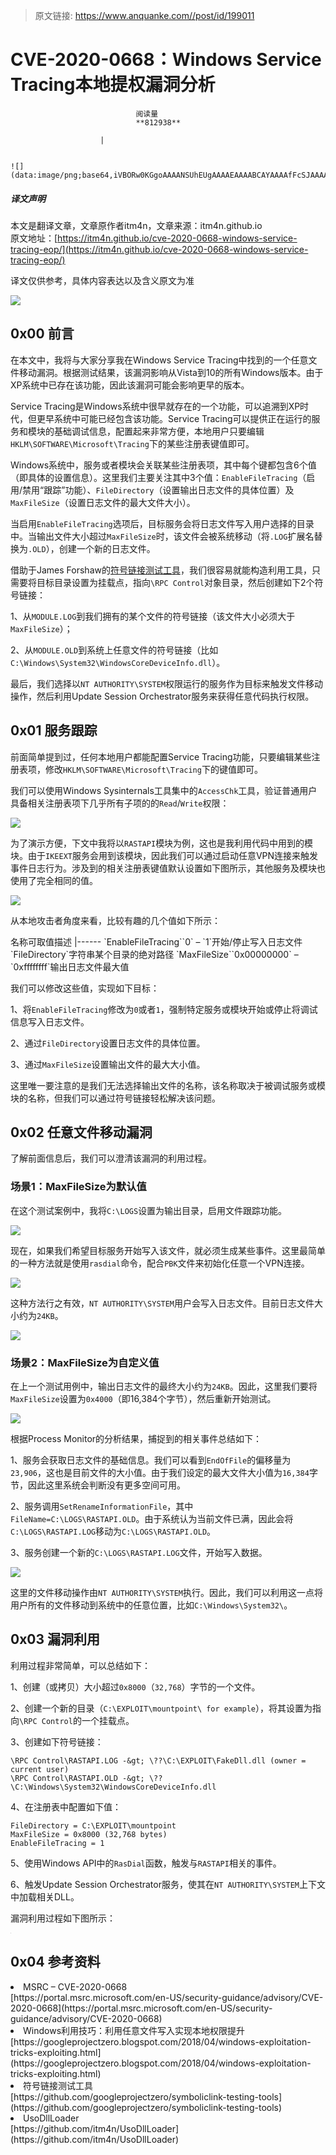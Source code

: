> 原文链接: https://www.anquanke.com//post/id/199011 


# CVE-2020-0668：Windows Service Tracing本地提权漏洞分析


                                阅读量   
                                **812938**
                            
                        |
                        
                                                                                                                                    ![](data:image/png;base64,iVBORw0KGgoAAAANSUhEUgAAAAEAAAABCAYAAAAfFcSJAAAAAXNSR0IArs4c6QAAAARnQU1BAACxjwv8YQUAAAAJcEhZcwAADsQAAA7EAZUrDhsAAAANSURBVBhXYzh8+PB/AAffA0nNPuCLAAAAAElFTkSuQmCC)
                                                                                            



##### 译文声明

本文是翻译文章，文章原作者itm4n，文章来源：itm4n.github.io
                                <br>原文地址：[https://itm4n.github.io/cve-2020-0668-windows-service-tracing-eop/](https://itm4n.github.io/cve-2020-0668-windows-service-tracing-eop/)

译文仅供参考，具体内容表达以及含义原文为准

[![](https://p2.ssl.qhimg.com/t011ed72dd26eb91c3a.jpg)](https://p2.ssl.qhimg.com/t011ed72dd26eb91c3a.jpg)



## 0x00 前言

在本文中，我将与大家分享我在Windows Service Tracing中找到的一个任意文件移动漏洞。根据测试结果，该漏洞影响从Vista到10的所有Windows版本。由于XP系统中已存在该功能，因此该漏洞可能会影响更早的版本。

Service Tracing是Windows系统中很早就存在的一个功能，可以追溯到XP时代，但更早系统中可能已经包含该功能。Service Tracing可以提供正在运行的服务和模块的基础调试信息，配置起来非常方便，本地用户只要编辑`HKLM\SOFTWARE\Microsoft\Tracing`下的某些注册表键值即可。

Windows系统中，服务或者模块会关联某些注册表项，其中每个键都包含6个值（即具体的设置信息）。这里我们主要关注其中3个值：`EnableFileTracing`（启用/禁用“跟踪”功能）、`FileDirectory`（设置输出日志文件的具体位置）及`MaxFileSize`（设置日志文件的最大文件大小）。

当启用`EnableFileTracing`选项后，目标服务会将日志文件写入用户选择的目录中。当输出文件大小超过`MaxFileSize`时，该文件会被系统移动（将`.LOG`扩展名替换为`.OLD`），创建一个新的日志文件。

借助于James Forshaw的[符号链接测试工具](https://github.com/googleprojectzero/symboliclink-testing-tools)，我们很容易就能构造利用工具，只需要将目标目录设置为挂载点，指向`\RPC Control`对象目录，然后创建如下2个符号链接：

1、从`MODULE.LOG`到我们拥有的某个文件的符号链接（该文件大小必须大于`MaxFileSize`）；

2、从`MODULE.OLD`到系统上任意文件的符号链接（比如`C:\Windows\System32\WindowsCoreDeviceInfo.dll`）。

最后，我们选择以`NT AUTHORITY\SYSTEM`权限运行的服务作为目标来触发文件移动操作，然后利用Update Session Orchestrator服务来获得任意代码执行权限。



## 0x01 服务跟踪

前面简单提到过，任何本地用户都能配置Service Tracing功能，只要编辑某些注册表项，修改`HKLM\SOFTWARE\Microsoft\Tracing`下的键值即可。

我们可以使用Windows Sysinternals工具集中的`AccessChk`工具，验证普通用户具备相关注册表项下几乎所有子项的的`Read`/`Write`权限：

[![](https://p5.ssl.qhimg.com/t01206a8649e37b1960.png)](https://p5.ssl.qhimg.com/t01206a8649e37b1960.png)

为了演示方便，下文中我将以`RASTAPI`模块为例，这也是我利用代码中用到的模块。由于`IKEEXT`服务会用到该模块，因此我们可以通过启动任意VPN连接来触发事件日志行为。涉及到的相关注册表键值默认设置如下图所示，其他服务及模块也使用了完全相同的值。

[![](https://p4.ssl.qhimg.com/t014f19d6cbe76cc63c.png)](https://p4.ssl.qhimg.com/t014f19d6cbe76cc63c.png)

从本地攻击者角度来看，比较有趣的几个值如下所示：

<th style="text-align: center;">名称</th><th style="text-align: center;">可取值</th><th style="text-align: center;">描述</th>
|------
<td style="text-align: center;">`EnableFileTracing`</td><td style="text-align: center;">`0` – `1`</td><td style="text-align: center;">开始/停止写入日志文件</td>
<td style="text-align: center;">`FileDirectory`</td><td style="text-align: center;">字符串</td><td style="text-align: center;">某个目录的绝对路径</td>
<td style="text-align: center;">`MaxFileSize`</td><td style="text-align: center;">`0x00000000` – `0xffffffff`</td><td style="text-align: center;">输出日志文件最大值</td>

我们可以修改这些值，实现如下目标：

1、将`EnableFileTracing`修改为`0`或者`1`，强制特定服务或模块开始或停止将调试信息写入日志文件。

2、通过`FileDirectory`设置日志文件的具体位置。

3、通过`MaxFileSize`设置输出文件的最大大小值。

这里唯一要注意的是我们无法选择输出文件的名称，该名称取决于被调试服务或模块的名称，但我们可以通过符号链接轻松解决该问题。



## 0x02 任意文件移动漏洞

了解前面信息后，我们可以澄清该漏洞的利用过程。

### <a class="reference-link" name="%E5%9C%BA%E6%99%AF1%EF%BC%9AMaxFileSize%E4%B8%BA%E9%BB%98%E8%AE%A4%E5%80%BC"></a>场景1：MaxFileSize为默认值

在这个测试案例中，我将`C:\LOGS`设置为输出目录，启用文件跟踪功能。

[![](https://p1.ssl.qhimg.com/t016810ef8cde73fb31.png)](https://p1.ssl.qhimg.com/t016810ef8cde73fb31.png)

现在，如果我们希望目标服务开始写入该文件，就必须生成某些事件。这里最简单的一种方法就是使用`rasdial`命令，配合`PBK`文件来初始化任意一个VPN连接。

[![](https://p3.ssl.qhimg.com/t01994dcc732f04b32d.png)](https://p3.ssl.qhimg.com/t01994dcc732f04b32d.png)

这种方法行之有效，`NT AUTHORITY\SYSTEM`用户会写入日志文件。目前日志文件大小约为`24KB`。

[![](https://p3.ssl.qhimg.com/t01a54650e6df064a27.png)](https://p3.ssl.qhimg.com/t01a54650e6df064a27.png)

### <a class="reference-link" name="%E5%9C%BA%E6%99%AF2%EF%BC%9AMaxFileSize%E4%B8%BA%E8%87%AA%E5%AE%9A%E4%B9%89%E5%80%BC"></a>场景2：MaxFileSize为自定义值

在上一个测试用例中，输出日志文件的最终大小约为`24KB`。因此，这里我们要将`MaxFileSize`设置为`0x4000`（即16,384个字节），然后重新开始测试。

[![](https://p4.ssl.qhimg.com/t01f924d3dea332fb57.png)](https://p4.ssl.qhimg.com/t01f924d3dea332fb57.png)

根据Process Monitor的分析结果，捕捉到的相关事件总结如下：

1、服务会获取日志文件的基础信息。我们可以看到`EndOfFile`的偏移量为`23,906`，这也是目前文件的大小值。由于我们设定的最大文件大小值为`16,384`字节，因此这里系统会判断没有更多空间可用。

2、服务调用`SetRenameInformationFile`，其中`FileName=C:\LOGS\RASTAPI.OLD`。由于系统认为当前文件已满，因此会将`C:\LOGS\RASTAPI.LOG`移动为`C:\LOGS\RASTAPI.OLD`。

3、服务创建一个新的`C:\LOGS\RASTAPI.LOG`文件，开始写入数据。

[![](https://p4.ssl.qhimg.com/t0148f4d0654fba3f87.png)](https://p4.ssl.qhimg.com/t0148f4d0654fba3f87.png)

这里的文件移动操作由`NT AUTHORITY\SYSTEM`执行。因此，我们可以利用这一点将用户所有的文件移动到系统中的任意位置，比如`C:\Windows\System32\`。



## 0x03 漏洞利用

利用过程非常简单，可以总结如下：

1、创建（或拷贝）大小超过`0x8000`（`32,768`）字节的一个文件。

2、创建一个新的目录（`C:\EXPLOIT\mountpoint\ for example`），将其设置为指向`\RPC Control`的一个挂载点。

3、创建如下符号链接：

```
\RPC Control\RASTAPI.LOG -&gt; \??\C:\EXPLOIT\FakeDll.dll (owner = current user)
\RPC Control\RASTAPI.OLD -&gt; \??\C:\Windows\System32\WindowsCoreDeviceInfo.dll
```

4、在注册表中配置如下值：

```
FileDirectory = C:\EXPLOIT\mountpoint
MaxFileSize = 0x8000 (32,768‬ bytes)
EnableFileTracing = 1
```

5、使用Windows API中的`RasDial`函数，触发与`RASTAPI`相关的事件。

6、触发Update Session Orchestrator服务，使其在`NT AUTHORITY\SYSTEM`上下文中加载相关DLL。

漏洞利用过程如下图所示：

[![](data:image/png;base64,iVBORw0KGgoAAAANSUhEUgAAAAEAAAABCAYAAAAfFcSJAAAAAXNSR0IArs4c6QAAAARnQU1BAACxjwv8YQUAAAAJcEhZcwAADsQAAA7EAZUrDhsAAAANSURBVBhXYzh8+PB/AAffA0nNPuCLAAAAAElFTkSuQmCC)](https://itm4n.github.io/assets/2020-02-14-cve-2020-0668-windows-service-tracing-eop/00_demo.gif)



## 0x04 参考资料
<li>MSRC – CVE-2020-0668<br>[https://portal.msrc.microsoft.com/en-US/security-guidance/advisory/CVE-2020-0668](https://portal.msrc.microsoft.com/en-US/security-guidance/advisory/CVE-2020-0668)
</li>
<li>Windows利用技巧：利用任意文件写入实现本地权限提升<br>[https://googleprojectzero.blogspot.com/2018/04/windows-exploitation-tricks-exploiting.html](https://googleprojectzero.blogspot.com/2018/04/windows-exploitation-tricks-exploiting.html)
</li>
<li>符号链接测试工具<br>[https://github.com/googleprojectzero/symboliclink-testing-tools](https://github.com/googleprojectzero/symboliclink-testing-tools)
</li>
<li>UsoDllLoader<br>[https://github.com/itm4n/UsoDllLoader](https://github.com/itm4n/UsoDllLoader)
</li>